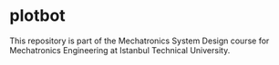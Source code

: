 # plotbot
This repository is part of the Mechatronics System Design course for Mechatronics Engineering at Istanbul Technical University.

